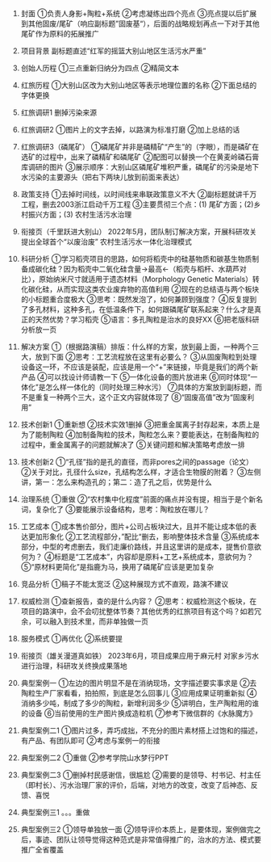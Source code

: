 1. 封面
①负责人身影+陶粒+系统
②考虑凝练出四个亮点
③亮点提以后扩展到其他固废/尾矿（响应副标题”固废基“），后面的战略规划再点一下对于其他尾矿作为原料的拓展推广

2. 项目背景
副标题直述“红军的摇篮大别山地区生活污水严重”

3. 创始人历程
①三点重新归纳分为四点
②精简文本

4. 红旅历程
①大别山区改为大别山地区等表示地理位置的名称
②下面总结的字体更换

5. 红旅调研1
删掉污染来源

6. 红旅调研2
①图片上的文字去掉，以路演为标准打磨
②加上总结的话
 
7. 红旅调研3（磷尾矿）
①磷尾矿并非是磷精矿“产生”的（字眼），而是磷矿在选矿的过程中，出来了磷精矿和磷尾矿
②配图可以替换一个在黄麦岭磷石膏库调研的图片
③展示顺序：大别山区磷尾矿堆积严重，磷尾矿的污染是地下水污染的主要源头（把右下两块儿放到前面来表达）

8. 政策支持
①去掉时间线，以时间线来串联政策意义不大
②副标题就讲千万工程，删去2003浙江启动千万工程
③主要贯彻三个点：(1) 尾矿方面；(2)乡村振兴方面；(3)  农村生活污水治理

9. 衔接页（千里跃进大别山）
2022年5月，团队制订解决方案，开展科研攻关
提出全球首个“以废治废” 农村生活污水一体化治理模式

10. 科研分析
①学习稻壳项目的思路，如何将稻壳中的硅基物质和碳基生物质制备成碳化硅？因为稻壳中二氧化硅含量→最高←（稻壳与稻杆、水葫芦对比），原始纳米尺寸就适用于遗态材料（Morphology Genetic Materials）转化碳化硅，从而实现这类农业废弃物的高值利用
②现在的总结语与两个板块的小标题重合度极大
③思考：既然发泡了，如何兼顾到强度？
④反复提到了多孔材料，这种多孔，在低温条件下，如何跟磷尾矿联系起来？什么才是真正的天然优势？学习稻壳
⑤语言：多孔陶粒是治水的良好XX
⑥把老版科研分析放一页

11. 解决方案
①（根据路演稿）排版：什么样的方案，放到最上面，一种两个三大，放到下面
②思考：工艺流程放在这里有必要么？
③从固废陶粒到处理设备这一环，不应该是装配，应该是用一个“+”来链接，毕竟是我们的两个新产品
④可以找设计师请教一下
⑤一体化设备的图片放进来
⑥同时体现“一体化”是怎么样一体化的（同时处理三种水污）
⑦具体的方案放到副标题，而不是重复一种两个三大，这个正文内容就体现了
⑧“固废高值”改为“固废利用”

12. 技术创新1
①重新想
②技术实效1删掉
③把重金属离子封存起来，本质上是为了能制陶粒
④加制备陶粒的技术，陶粒怎么来？要能表达，在制备陶粒的过程中，重金属离子的问题就解决了
⑤关键问题和解决策略考虑放一排

13. 技术创新2
①“孔径”指的是孔的直径，而非pores之间的passage（论文）
②关于对比，孔径什么size，孔结构怎么样，才适合生物膜的附着？
③左侧讲，第一：怎么来构造孔的；第二：造了孔之后，优势是什么

14. 治理系统
①重做
②“农村集中化程度”前面的痛点并没有提，相当于是个新名词，复杂化了
③要能展示设备结构，思考：陶粒放在哪儿？

15. 工艺成本
①成本售价部分，图片+公司占板块过大，且并不能让成本低的表达更加形象化
②工艺流程部分，”配比“删去，影响整体技术含量
③系统成本部分，中型的考虑删去，我们走廉价路线，并且这里讲的是成本，提售价意欲何为？
④标题是“工艺成本”，内容却是原料+工艺+系统成本，意欲何为？
⑤“原材料更简化”是指鹿为马，换用了磷尾矿应该是更加复杂

16. 竞品分析
①稿子不能太宽泛
②这种展现方式不直观，路演不建议

17. 权威检测
①查新报告，查的是什么内容？
②思考：权威检测这个板块，在项目的路演中，会不会叨扰整体节奏？其他优秀的红旅项目有这个吗？如若冗余，可以融入到技术里，而非单独做一页

18. 服务模式
①再优化
②系统要提

19. 衔接页（雄关漫道真如铁）
2023年6月，项目成果应用于麻元村
对家乡污水进行治理，科研攻关终换成果落地

20. 典型案例一
①左边的图片明显不是在消纳现场，文字描述要实事求是
②去陶粒生产厂家看看，拍拍照，到底是怎么回事儿
③应用成果证明重新拟
④消纳多少吨，制成了多少的陶粒，新增利润多少
⑤讲明白，生产陶粒用的谁的设备
⑥当前使用的生产图片换成造粒机
⑦参考下微信群的《水脉魔方》

21. 典型案例二1
①图片过多，弄巧成拙，不充分的图片素材搭上过饱和的描述，有产品、有团队即可
②考虑与案例一的衔接

22. 典型案例二2
①重做
②参考学院山水梦行PPT

23. 典型案例二3
①删掉村民感谢信，很尴尬
②需要的是领导、村书记、村主任（即村长）、污水治理厂家的评价，后端，对地方的改变，改变了后神态、反馈、喜悦

24. 典型案例三1
。。。重做

25. 典型案例三2
①领导单独放一面
②领导评价本质上，是要体现，案例做完之后，事迹、团队让领导觉得这种范式是非常值得推广的，治水的方法、模式要推广全省覆盖